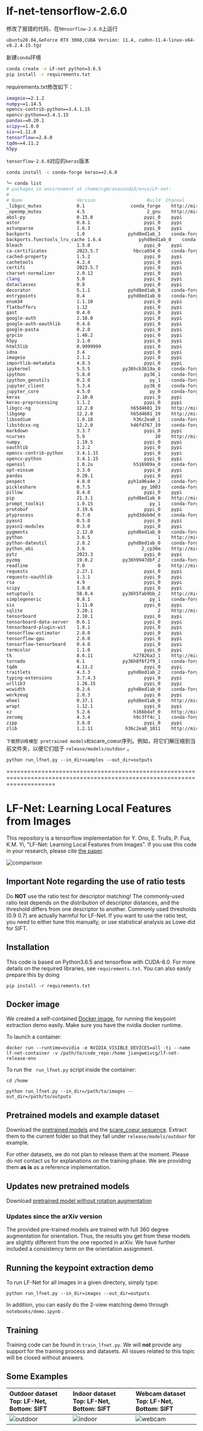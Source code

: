 # lf-net-tensorflow-2.6.0

修改了报错的代码，在te`nsorflow-2.6.0`上运行

`ubuntu20.04,GeForce RTX 3060,CUDA Version: 11.4, cudnn-11.4-linux-x64-v8.2.4.15.tgz`

新建`conda`环境

```bash
conda create -n LF-net python=3.6.5  
pip install -r requirements.txt 

```

requirements.txt修改如下：

```bash
imageio==2.1.2
numpy==1.14.5
opencv-contrib-python==3.4.1.15
opencv-python==3.4.1.15
pandas==0.20.1
scipy==1.0.0
six==1.11.0
tensorflow==2.6.0
tqdm==4.11.2
h5py
```

`tensorflow-2.6.0`对应的`keras`版本

```bash
conda install -c conda-forge keras==2.6.0 
```



```bash
╰─ conda list                                                             ─╯
# packages in environment at /home/cgm/anaconda3/envs/LF-net:
#
# Name                    Version                   Build  Channel
_libgcc_mutex             0.1                 conda_forge    http://mirrors.tuna.tsinghua.edu.cn/anaconda/cloud/conda-forge
_openmp_mutex             4.5                       2_gnu    http://mirrors.tuna.tsinghua.edu.cn/anaconda/cloud/conda-forge
absl-py                   0.15.0                   pypi_0    pypi
astor                     0.8.1                    pypi_0    pypi
astunparse                1.6.3                    pypi_0    pypi
backports                 1.0                pyhd8ed1ab_3    conda-forge
backports.functools_lru_cache 1.6.4              pyhd8ed1ab_0    conda-forge
bleach                    1.5.0                    pypi_0    pypi
ca-certificates           2023.5.7             hbcca054_0    conda-forge
cached-property           1.5.2                    pypi_0    pypi
cachetools                4.2.4                    pypi_0    pypi
certifi                   2023.5.7                 pypi_0    pypi
charset-normalizer        2.0.12                   pypi_0    pypi
clang                     5.0                      pypi_0    pypi
dataclasses               0.8                      pypi_0    pypi
decorator                 5.1.1              pyhd8ed1ab_0    conda-forge
entrypoints               0.4                pyhd8ed1ab_0    conda-forge
enum34                    1.1.10                   pypi_0    pypi
flatbuffers               1.12                     pypi_0    pypi
gast                      0.4.0                    pypi_0    pypi
google-auth               2.18.0                   pypi_0    pypi
google-auth-oauthlib      0.4.6                    pypi_0    pypi
google-pasta              0.2.0                    pypi_0    pypi
grpcio                    1.48.2                   pypi_0    pypi
h5py                      3.1.0                    pypi_0    pypi
html5lib                  0.9999999                pypi_0    pypi
idna                      3.4                      pypi_0    pypi
imageio                   2.1.2                    pypi_0    pypi
importlib-metadata        4.8.3                    pypi_0    pypi
ipykernel                 5.5.5            py36hcb3619a_0    conda-forge
ipython                   5.8.0                    py36_1    conda-forge
ipython_genutils          0.2.0                      py_1    conda-forge
jupyter_client            5.3.4                    py36_0    conda-forge
jupyter_core              4.5.0                      py_0    conda-forge
keras                     2.10.0                   pypi_0    pypi
keras-preprocessing       1.1.2                    pypi_0    pypi
libgcc-ng                 12.2.0              h65d4601_19    http://mirrors.tuna.tsinghua.edu.cn/anaconda/cloud/conda-forge
libgomp                   12.2.0              h65d4601_19    http://mirrors.tuna.tsinghua.edu.cn/anaconda/cloud/conda-forge
libsodium                 1.0.18               h36c2ea0_1    conda-forge
libstdcxx-ng              12.2.0              h46fd767_19    conda-forge
markdown                  3.3.7                    pypi_0    pypi
ncurses                   5.9                          10    http://mirrors.tuna.tsinghua.edu.cn/anaconda/cloud/conda-forge
numpy                     1.19.5                   pypi_0    pypi
oauthlib                  3.2.2                    pypi_0    pypi
opencv-contrib-python     3.4.1.15                 pypi_0    pypi
opencv-python             3.4.1.15                 pypi_0    pypi
openssl                   1.0.2u               h516909a_0    conda-forge
opt-einsum                3.3.0                    pypi_0    pypi
pandas                    0.20.1                   pypi_0    pypi
pexpect                   4.8.0              pyh1a96a4e_2    conda-forge
pickleshare               0.7.5                   py_1003    conda-forge
pillow                    8.4.0                    pypi_0    pypi
pip                       21.3.1             pyhd8ed1ab_0    http://mirrors.tuna.tsinghua.edu.cn/anaconda/cloud/conda-forge
prompt_toolkit            1.0.15                     py_1    conda-forge
protobuf                  3.19.6                   pypi_0    pypi
ptyprocess                0.7.0              pyhd3deb0d_0    conda-forge
pyasn1                    0.5.0                    pypi_0    pypi
pyasn1-modules            0.3.0                    pypi_0    pypi
pygments                  2.12.0             pyhd8ed1ab_0    conda-forge
python                    3.6.5                         1    http://mirrors.tuna.tsinghua.edu.cn/anaconda/cloud/conda-forge
python-dateutil           2.8.2              pyhd8ed1ab_0    conda-forge
python_abi                3.6                     2_cp36m    http://mirrors.tuna.tsinghua.edu.cn/anaconda/cloud/conda-forge
pytz                      2023.3                   pypi_0    pypi
pyzmq                     19.0.2           py36h9947dbf_2    conda-forge
readline                  7.0                           0    http://mirrors.tuna.tsinghua.edu.cn/anaconda/cloud/conda-forge
requests                  2.27.1                   pypi_0    pypi
requests-oauthlib         1.3.1                    pypi_0    pypi
rsa                       4.9                      pypi_0    pypi
scipy                     1.0.0                    pypi_0    pypi
setuptools                58.0.4           py36h5fab9bb_2    http://mirrors.tuna.tsinghua.edu.cn/anaconda/cloud/conda-forge
simplegeneric             0.8.1                      py_1    conda-forge
six                       1.11.0                   pypi_0    pypi
sqlite                    3.20.1                        2    http://mirrors.tuna.tsinghua.edu.cn/anaconda/cloud/conda-forge
tensorboard               2.10.1                   pypi_0    pypi
tensorboard-data-server   0.6.1                    pypi_0    pypi
tensorboard-plugin-wit    1.8.1                    pypi_0    pypi
tensorflow-estimator      2.8.0                    pypi_0    pypi
tensorflow-gpu            2.6.0                    pypi_0    pypi
tensorflow-tensorboard    0.4.0                    pypi_0    pypi
termcolor                 1.1.0                    pypi_0    pypi
tk                        8.6.11               h27826a3_1    http://mirrors.tuna.tsinghua.edu.cn/anaconda/cloud/conda-forge
tornado                   6.1              py36h8f6f2f9_1    conda-forge
tqdm                      4.11.2                   pypi_0    pypi
traitlets                 4.3.3              pyhd8ed1ab_2    conda-forge
typing-extensions         3.7.4.3                  pypi_0    pypi
urllib3                   1.26.15                  pypi_0    pypi
wcwidth                   0.2.6              pyhd8ed1ab_0    conda-forge
werkzeug                  2.0.3                    pypi_0    pypi
wheel                     0.37.1             pyhd8ed1ab_0    http://mirrors.tuna.tsinghua.edu.cn/anaconda/cloud/conda-forge
wrapt                     1.12.1                   pypi_0    pypi
xz                        5.2.6                h166bdaf_0    http://mirrors.tuna.tsinghua.edu.cn/anaconda/cloud/conda-forge
zeromq                    4.3.4                h9c3ff4c_1    conda-forge
zipp                      3.6.0                    pypi_0    pypi
zlib                      1.2.11            h36c2ea0_1011    http://mirrors.tuna.tsinghua.edu.cn/anaconda/cloud/conda-forge
```



`下载预训练模型 pretrained models和`scare_coeur序列。例如，将它们解压缩到当前文件夹，以便它们低于 `release/models/outdoor` 。
```
python run_lfnet.py --in_dir=samples --out_dir=outputs     
```





==========================================================================================================================
# LF-Net: Learning Local Features from Images

This repository is a tensorflow implementation  for Y.  Ono, E. Trulls, P. Fua,
K.M. Yi, "LF-Net: Learning Local Features from Images". If you use this code in
your research, please cite [the paper](https://arxiv.org/abs/1805.09662). 


![comparison](/teasers/teasers.png)

## Important Note regarding the use of ratio tests

Do **NOT** use the ratio test for descriptor matching! The commonly-used ratio 
test depends on the distribution of descriptor distances, and the threshold 
differs from one descriptor to another. Commonly used thresholds (0.9 0.7) are
actually harmful for LF-Net. If you want to use the ratio test, you need to 
either tune this manually, or use statistical analysis as Lowe did for SIFT.

## Installation

This code is based on Python3.6.5 and tensorflow with CUDA-8.0. For more details on
the required  libraries, see  `requirements.txt`. You  can also  easily prepare
this by doing

```
pip install -r requirements.txt
```

## Docker image

We created a self-contained [Docker image](https://hub.docker.com/r/jiangweivcg/lf-net-release-env), for running the keypoint extraction demo easily. Make sure you have the nvidia docker runtime.

To launch a container:

`docker run --runtime=nvidia -e NVIDIA_VISIBLE_DEVICES=all -ti --name lf-net-container -v /path/to/code_repo:/home jiangweivcg/lf-net-release-env`

To run the ` run_lfnet.py` script inside the container:

`cd /home`

`python run_lfnet.py --in_dir=/path/to/images --out_dir=/path/to/outputs`


## Pretrained models and example dataset

Download                             the                            [pretrained
models](https://www.cs.ubc.ca/research/kmyi_data/files/2018/lf-net/pretrained.tar.gz) and
the                                                                [scare_coeur
sequence](https://www.cs.ubc.ca/research/kmyi_data/files/2018/lf-net/sacre_coeur.tar.gz). Extract
them to the current folder so that they fall under `release/models/outdoor` for
example.

For other datasets, we do not plan to release them at the moment. Please do not
contact us for  explanations on the training phase. We  are providing them **as
is** as a reference implementation.

## Updates new pretrained models
Download [pretrained model without rotation augmentation ](https://www.cs.ubc.ca/research/kmyi_data/files/2018/lf-net/lfnet-norotaug.tar.gz)

### Updates since the arXiv version

The provided pre-trained  models are trained with full  360 degree augmentation
for  orientation. Thus,  the results  you get  from these  models are  slightly
different  from  the  one  reported  in  arXiv.  We  have  further  included  a
consistency term on the orientation assignment.

## Running the keypoint extraction demo

To run LF-Net for all images in a given directory, simply type:

```
python run_lfnet.py --in_dir=images --out_dir=outputs
```

In addition, you can easily do the 2-view matching demo through
`notebooks/demo.ipynb` .

## Training

Training code can be found in `train_lfnet.py`. We will **not** provide any
support for the training process and datasets. All issues related to this topic
will be closed without answers.


## Some Examples

| Outdoor dataset</br> Top: LF-Net, Bottom: SIFT | Indoor dataset </br>Top: LF-Net, Bottom: SIFT | Webcam dataset</br>Top: LF-Net, Bottom: SIFT |
|:---------|:--------------------|:----------------|
| ![outdoor](/teasers/sfm_ours_sift.gif)     | ![indoor](/teasers/scannet_ours_sift.gif) | ![webcam](/teasers/webcam_ours_sift.gif) |

